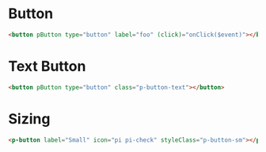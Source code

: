 # Button

```html
<button pButton type="button" label="foo" (click)="onClick($event)"></button>
```

# Text Button

```html
<button pButton type="button" class="p-button-text"></button>
```

# Sizing

```html
<p-button label="Small" icon="pi pi-check" styleClass="p-button-sm"></p-button>
```
